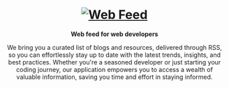 <div align="center">
  <h1 align="center"><a href="https://web-feed.dev"><img src="https://web-feed.dev/img/og.jpeg?1" alt="Web Feed" /></a></h1>
  <strong align="center">
    Web feed for web developers
  </strong>
  <p>
    We bring you a curated list of blogs and resources, delivered through RSS, so you can effortlessly stay up to date with the latest trends, insights, and best practices. Whether you're a seasoned developer or just starting your coding journey, our application empowers you to access a wealth of valuable information, saving you time and effort in staying informed. 
  </p>
  
</div>
